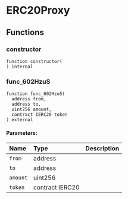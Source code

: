 # ERC20Proxy





## Functions
### constructor
```solidity
function constructor(
) internal
```




### func_602HzuS
```solidity
function func_602HzuS(
  address from,
  address to,
  uint256 amount,
  contract IERC20 token
) external
```


#### Parameters:
| Name | Type | Description                                                          |
| :--- | :--- | :------------------------------------------------------------------- |
|`from` | address | 
|`to` | address | 
|`amount` | uint256 | 
|`token` | contract IERC20 | 


